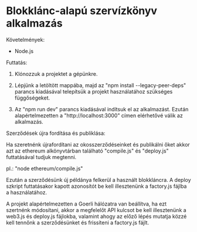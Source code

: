 # Blokklánc-alapú szervízkönyv alkalmazás

Követelmények:
 - Node.js

Futtatás:

1. Klónozzuk a projektet a gépünkre.

2. Lépjünk a letöltött mappába, majd az "npm install --legacy-peer-deps" parancs kiadásával telepítsük a projekt használatához szükséges függőségeket.

3. Az "npm run dev" parancs kiadásával indítsuk el az alkalmazást. Ezután alapértelmezetten a "http://localhost:3000" címen elérhetővé válik az alkalmazás.

Szerződések újra fordítása és publiklása:

Ha szeretnénk újrafordítani az okosszerződéseinket és publikálni őket akkor azt az ethereum alkönyvtárban található "compile.js" és "deploy.js" futtatásával tudjuk megtenni.

pl.: "node ethereum/compile.js"

Ezután a szerződésünk új példánya felkerül a használt blokkláncra. A deploy szkript futtatásakor kapott azonosítót be kell illesztenünk a factory.js fájlba a használatához.


A projekt alapértelmezetten a Goerli hálózatra van beállítva, ha ezt szertnénk módosítani, akkor a megfelelőt API kulcsot be kell illesztenünk a web3.js és deploy.js fájlokba, valamint ahogy az előző lépés mutatja közzé kell tennőnk a szerződésünket és frissíteni a factory.js fájlt.
